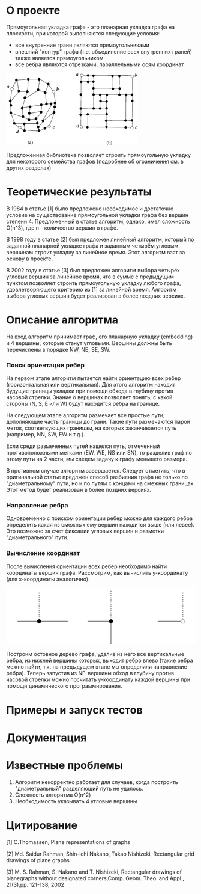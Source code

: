 # О проекте
Прямоугольная укладка графа - это планарная укладка графа на плоскости, при которой выполняются следующие условия:
 - все внутренние грани являются прямоугольниками
 - внешний "контур" графа (т.е. объединение всех внутренних граней) также является прямоугольником
 - все ребра являются отрезками, параллельными осям координат

![Прямоугольная укладка графа](https://github.com/bokoveg/rectangular_graph_drawing/blob/master/doc/rectangular_drawing.jpg)


Предложенная библиотека позволяет строить прямоугольную укладку для некоторого семейства графов (подробнее об ограничения см. в других разделах)

# Теоретические результаты

В 1984 в статье [1] было предложено необходимое и достаточно условие на существование прямоугольной укладки графа без вершин степени 4. Предложенный в статье алгоритм, однако, имел сложность O(n^3), где n - количество вершин в графе.

В 1998 году в статье [2] был предложен линейный алгоритм, который по заданной планарной укладке графа и заданным четырём угловым вершинам строит укладку за линейное время. Этот алгоритм взят за основу в проекте.

В 2002 году в статье [3] был предложен алгоритм выбора четырёх угловых вершин за линейное время, что в сумме с предыдущим пунктом позволяет строить прямоугольную укладку любого графа, удовлетворяющего критерию из [1] за линейной время.
Алгоритм выбора угловых вершин будет реализован в более поздних версиях.

# Описание алгоритма

На вход алгоритм принимает граф, его планарную укладку (embedding) и 4 вершины, которые станут угловыми. Вершины должны быть перечислены в порядке NW, NE, SE, SW.

### Поиск ориентации ребер

На первом этапе алгоритм пытается найти ориентацию всех ребер (горизонтальная или вертикальная). Для этого алгоритм находит будущие границы укладки при помощи обхода в глубину против часовой стрелки. Знание о вершинах позволяет понять, с какой стороны (N, S, E или W) будут находится ребра на границе.

На следующем этапе алгоритм размечает все простые пути, дополняющие часть границы до грани. Такие пути размечаются парой меток, соответвующих границам, на которых заканчивается путь (например, NN, SW, EW и т.д.).

Если среди размеченных путей нашелся путь, отмеченный противоположными метками (EW, WE, NS или SN), то разделив граф по этому пути на 2 части, мы сведем задачу к графу меньшего размера.

В противном случае алгоритм завершается. Следует отметить, что в оригинальной статье предлжен способ разбиения графа не только по "диаметральному" пути, но и по путям с концами на смежных границах. Этот метод будет реализован в более поздних версиях.

### Направление ребра
Одновременно с поиском ориентации ребер можно для каждого ребра определить какая из смежных ему вершин находится выше (или левее). Это возможно за счет фиксации угловых вершин и разметки "диаметрального" пути.

### Вычисление координат
После вычисления ориентации всех ребер необходимо найти координаты вершин графа. Рассмотрим, как вычислить y-координату (для x-координаты аналогично).

![Удаление ребер](https://github.com/bokoveg/rectangular_graph_drawing/blob/master/doc/edge_remove.png)

Построим остовное дерево графа, удалив из него все вертикальные ребра, из нижней вершины которых, выходит ребро влево (такие ребра можно найти, т.к. на предыдущем этапе мы определили направление ребра). Теперь запустив из NE-вершины обход в глубину против часовой стрелки можно посчитать y-координату каждой вершины при помощи динамического программирования.



# Примеры и запуск тестов

# Документация

# Известные проблемы
1. Алгоритм некорректно работает для случаев, когда построить "диаметральный" разделяющий путь не удалось.
2. Сложность алгоритма O(n^2)
3. Необходимость указывать 4 угловые вершины

# Цитирование
[1] C.Thomassen, Plane representations of graphs

[2] Md. Saidur Rahman, Shin-ichi Nakano, Takao Nishizeki, Rectangular grid drawings of plane graphs

[3] M. S. Rahman, S. Nakano and T. Nishizeki, Rectangular drawings of planegraphs without designated corners,Comp.  Geom.  Theo.  and  Appl., 21(3),pp. 121-138, 2002
